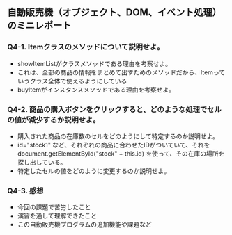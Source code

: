 ## 自動販売機（オブジェクト、DOM、イベント処理）のミニレポート
### Q4-1. Itemクラスのメソッドについて説明せよ。
* showItemListがクラスメソッドである理由を考察せよ。
* これは、全部の商品の情報をまとめて出すためのメソッドだから、Itemっていうクラス全体で使えるようにしている
* buyItemがインスタンスメソッドである理由を考察せよ。
### Q4-2. 商品の購入ボタンをクリックすると、どのような処理でセルの値が減少するか説明せよ。
* 購入された商品の在庫数のセルをどのようにして特定するのか説明せよ。
* id="stock1" など、それぞれの商品に合わせたIDがついていて、それをdocument.getElementById("stock" + this.id) を使って、その在庫の場所を探し出している。
* 特定したセルの値をどのように変更するのか説明せよ。
### Q4-3. 感想
* 今回の課題で苦労したこと
* 演習を通して理解できたこと
* この自動販売機プログラムの追加機能や課題など

